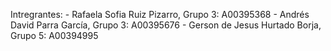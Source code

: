 Intregrantes:
    - Rafaela Sofia Ruiz Pizarro, Grupo 3: A00395368
    - Andrés David Parra García, Grupo 3: A00395676
    - Gerson de Jesus Hurtado Borja, Grupo 5: A00394995